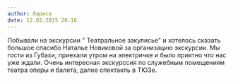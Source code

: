 ```yaml
---
author: Лариса
date: 12.02.2015 20:16
---
```

Побывали на экскурсии " Театральное закулисье" и хотелось сказать большое
спасибо Наталье Новиковой за организацию экскурсии. Мы гости из Губахи,
приехали утром на электричке и было приятно что нас уже ждали. Очень
интересная экскурссия по служебным помещениям театра оперы и балета,
далее спектакль в ТЮЗе.
